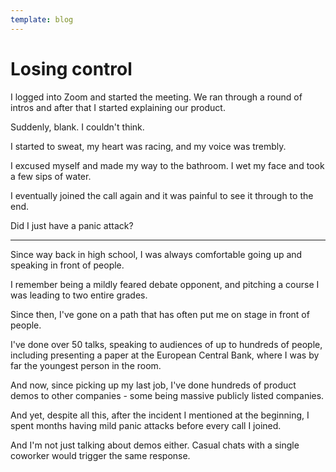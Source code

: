 ```yaml
---
template: blog
---
```


# Losing control

I logged into Zoom and started the meeting. We ran through a round of intros and after that I started explaining our product.

Suddenly, blank. I couldn't think. 

I started to sweat, my heart was racing, and my voice was trembly.

I excused myself and made my way to the bathroom. I wet my face and took a few sips of water.

I eventually joined the call again and it was painful to see it through to the end.

Did I just have a panic attack?

-----

Since way back in high school, I was always comfortable going up and speaking in front of people. 

I remember being a mildly feared debate opponent, and pitching a course I was leading to two entire grades. 

Since then, I've gone on a path that has often put me on stage in front of people. 

I've done over 50 talks, speaking to audiences of up to hundreds of people, including presenting a paper at the European Central Bank, where I was by far the youngest person in the room.

And now, since picking up my last job, I've done hundreds of product demos to other companies - some being massive publicly listed companies.

And yet, despite all this, after the incident I mentioned at the beginning, I spent months having mild panic attacks before every call I joined. 

And I'm not just talking about demos either. Casual chats with a single coworker would trigger the same response.

<!-- 
- palms
- demos
- chats
- one other major
 -->


